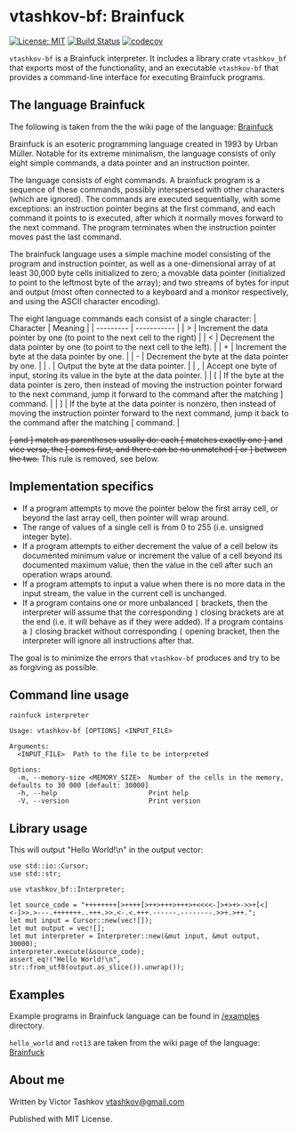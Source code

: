 # vtashkov-bf: Brainfuck

[![License: MIT](https://img.shields.io/badge/license-MIT-blue.svg)](LICENSE)
[![Build Status](https://github.com/vtashkov/bf/actions/workflows/rust.yml/badge.svg)](https://github.com/vtashkov/bf/actions/workflows/rust.yml)
[![codecov](https://codecov.io/github/vtashkov/bf/graph/badge.svg?token=MWHQWW4AIB)](https://codecov.io/github/vtashkov/bf)

`vtashkov-bf` is a Brainfuck interpreter. It includes a library crate `vtashkov_bf` that exports most of the functionality,
and an executable `vtashkov-bf` that provides a command-line interface for executing 
Brainfuck programs.

## The language Brainfuck

The following is taken from the the wiki page of the language: [Brainfuck](https://en.wikipedia.org/wiki/Brainfuck)

Brainfuck is an esoteric programming language created in 1993 by Urban Müller. 
Notable for its extreme minimalism, the language consists of only eight simple commands, a data pointer and an instruction pointer. 

The language consists of eight commands. A brainfuck program is a sequence of these commands, possibly interspersed with other characters (which are ignored). The commands are executed sequentially, with some exceptions: an instruction pointer begins at the first command, and each command it points to is executed, after which it normally moves forward to the next command. The program terminates when the instruction pointer moves past the last command.

The brainfuck language uses a simple machine model consisting of the program and instruction pointer, as well as a one-dimensional array of at least 30,000 byte cells initialized to zero; a movable data pointer (initialized to point to the leftmost byte of the array); and two streams of bytes for input and output (most often connected to a keyboard and a monitor respectively, and using the ASCII character encoding).

The eight language commands each consist of a single character:
| Character |	Meaning |
| --------- | ----------- |
| > | 	Increment the data pointer by one (to point to the next cell to the right) |
| < |	Decrement the data pointer by one (to point to the next cell to the left). |
| + |	Increment the byte at the data pointer by one. |
| - |	Decrement the byte at the data pointer by one. |
| . |	Output the byte at the data pointer. |
| , |	Accept one byte of input, storing its value in the byte at the data pointer. |
| [ |	If the byte at the data pointer is zero, then instead of moving the instruction pointer forward to the next command, jump it forward to the command after the matching ] command. |
| ] |	If the byte at the data pointer is nonzero, then instead of moving the instruction pointer forward to the next command, jump it back to the command after the matching [ command. |

~~[ and ] match as parentheses usually do: each [ matches exactly one ] and vice versa, the [ comes first, and there can be no unmatched [ or ] between the two.~~ This rule is removed, see below.

## Implementation specifics

- If a program attempts to move the pointer below the first array cell, or beyond the last array cell, then pointer will wrap around.
- The range of values of a single cell is from 0 to 255 (i.e. unsigned integer byte).
- If a program attempts to either decrement the value of a cell below its documented minimum value or increment the value of a cell beyond its documented maximum value, then the value in the cell after such an operation wraps around.
- If a program attempts to input a value when there is no more data in the input stream, the value in the current cell is unchanged.
- If a program contains one or more unbalanced `[` brackets, then the interpreter will assume that the corresponding `]` closing brackets are at the end (i.e. it will behave as if they were added). If a program contains a `]` closing bracket without corresponding `[` opening bracket, then the interpreter will ignore all instructions after that.

The goal is to minimize the errors that `vtashkov-bf` produces and try to be as forgiving as possible.

## Command line usage

```
rainfuck interpreter

Usage: vtashkov-bf [OPTIONS] <INPUT_FILE>

Arguments:
  <INPUT_FILE>  Path to the file to be interpreted

Options:
  -m, --memory-size <MEMORY_SIZE>  Number of the cells in the memory, defaults to 30 000 [default: 30000]
  -h, --help                       Print help
  -V, --version                    Print version
```

## Library usage

This will output "Hello World!\n" in the output vector:

```
use std::io::Cursor;
use std::str;

use vtashkov_bf::Interpreter;

let source_code = "++++++++[>++++[>++>+++>+++>+<<<<-]>+>+>->>+[<]<-]>>.>---.+++++++..+++.>>.<-.<.+++.------.--------.>>+.>++.";
let mut input = Cursor::new(vec![]);
let mut output = vec![];
let mut interpreter = Interpreter::new(&mut input, &mut output, 30000);
interpreter.execute(&source_code);
assert_eq!("Hello World!\n", str::from_utf8(output.as_slice()).unwrap());
```


## Examples

Example programs in Brainfuck language can be found in [/examples](https://github.com/vtashkov/bf/tree/master/examples) directory.

`hello_world` and `rot13` are taken from the wiki page of the language: [Brainfuck](https://en.wikipedia.org/wiki/Brainfuck)

## About me

Written by Victor Tashkov <vtashkov@gmail.com>

Published with MIT License.
